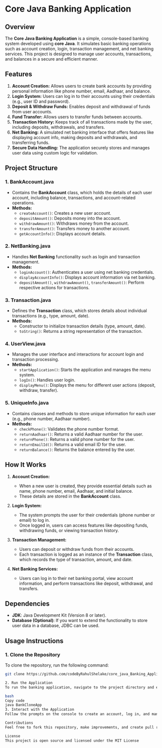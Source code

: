 # Core Java Banking Application

## Overview
The **Core Java Banking Application** is a simple, console-based banking system developed using **core Java**. It simulates basic banking operations such as account creation, login, transaction management, and net banking services. This project is designed to manage user accounts, transactions, and balances in a secure and efficient manner.

## Features
1. **Account Creation:** Allows users to create bank accounts by providing personal information like phone number, email, Aadhaar, and balance.
2. **Login System:** Users can log in to their accounts using their credentials (e.g., user ID and password).
3. **Deposit & Withdraw Funds:** Enables deposit and withdrawal of funds from user accounts.
4. **Fund Transfer:** Allows users to transfer funds between accounts.
5. **Transaction History:** Keeps track of all transactions made by the user, including deposits, withdrawals, and transfers.
6. **Net Banking:** A simulated net banking interface that offers features like displaying account info, making deposits and withdrawals, and transferring funds.
7. **Secure Data Handling:** The application securely stores and manages user data using custom logic for validation.

## Project Structure

### 1. **BankAccount.java**
- Contains the **BankAccount** class, which holds the details of each user account, including balance, transactions, and account-related operations.
- **Methods:**
  - `createAccount()`: Creates a new user account.
  - `depositAmount()`: Deposits money into the account.
  - `withdrawAmount()`: Withdraws money from the account.
  - `transferAmount()`: Transfers money to another account.
  - `getAccountInfo()`: Displays account details.

### 2. **NetBanking.java**
- Handles **Net Banking** functionality such as login and transaction management.
- **Methods:**
  - `loginAccount()`: Authenticates a user using net banking credentials.
  - `displayAccountInfo()`: Displays account information via net banking.
  - `depositAmount()`, `withdrawAmount()`, `transferAmount()`: Perform respective actions for transactions.

### 3. **Transaction.java**
- Defines the **Transaction** class, which stores details about individual transactions (e.g., type, amount, date).
- **Methods:**
  - Constructor to initialize transaction details (type, amount, date).
  - `toString()`: Returns a string representation of the transaction.

### 4. **UserView.java**
- Manages the user interface and interactions for account login and transaction processing.
- **Methods:**
  - `startApplication()`: Starts the application and manages the menu system.
  - `logIn()`: Handles user login.
  - `displayMenu()`: Displays the menu for different user actions (deposit, withdraw, transfer).

### 5. **UniqueInfo.java**
- Contains classes and methods to store unique information for each user (e.g., phone number, Aadhaar number).
- **Methods:**
  - `checkPhone()`: Validates the phone number format.
  - `returnAadhaar()`: Returns a valid Aadhaar number for the user.
  - `returnPhone()`: Returns a valid phone number for the user.
  - `returnEmailId()`: Returns a valid email ID for the user.
  - `returnBalance()`: Returns the balance entered by the user.

## How It Works
1. **Account Creation:**
   - When a new user is created, they provide essential details such as name, phone number, email, Aadhaar, and initial balance.
   - These details are stored in the **BankAccount** class.
   
2. **Login System:**
   - The system prompts the user for their credentials (phone number or email) to log in.
   - Once logged in, users can access features like depositing funds, withdrawing funds, or viewing transaction history.

3. **Transaction Management:**
   - Users can deposit or withdraw funds from their accounts.
   - Each transaction is logged as an instance of the **Transaction** class, which records the type of transaction, amount, and date.

4. **Net Banking Services:**
   - Users can log in to their net banking portal, view account information, and perform transactions like deposit, withdrawal, and transfers.

## Dependencies
- **JDK**: Java Development Kit (Version 8 or later).
- **Database (Optional)**: If you want to extend the functionality to store user data in a database, JDBC can be used.

## Usage Instructions

### 1. Clone the Repository
To clone the repository, run the following command:
```bash
git clone https://github.com/codeByRahulShelake/core_java_Banking_Application.git

2. Run the Application
To run the banking application, navigate to the project directory and execute the BankCloneApp class using your Java IDE or the command line:

bash
Copy code
java BankCloneApp
3. Interact with the Application
Follow the prompts on the console to create an account, log in, and manage your account and transactions.

Contributions
Feel free to fork this repository, make improvements, and create pull requests. Contributions are welcome!

License
This project is open source and licensed under the MIT License
